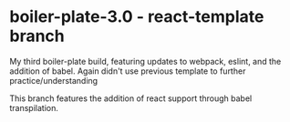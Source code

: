 # boiler-plate-3.0 - react-template branch

My third boiler-plate build, featuring updates to webpack, eslint, and the addition of babel. Again didn't use previous template to further practice/understanding

This branch features the addition of react support through babel transpilation.
